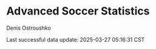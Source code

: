 # Advanced Soccer Statistics
Denis Ostroushko

<!-- gfm -->

Last successful data update: 2025-03-27 05:16:31 CST
